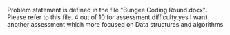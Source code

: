Problem statement is defined in the file "Bungee Coding Round.docx". Please refer to this file. 
4 out of 10 for assessment difficulty.yes I want another assessment which more focused on Data structures and algorithms
